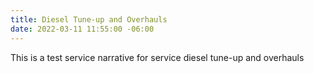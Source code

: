 ```yaml
---
title: Diesel Tune-up and Overhauls
date: 2022-03-11 11:55:00 -06:00
---
```


This is a test service narrative for service diesel tune-up and overhauls